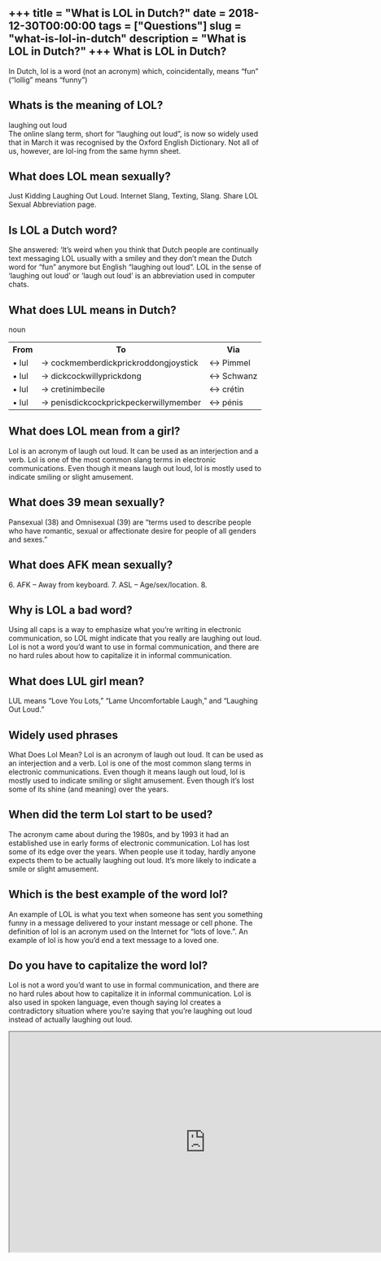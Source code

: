 +++
title = "What is LOL in Dutch?"
date = 2018-12-30T00:00:00
tags = ["Questions"]
slug = "what-is-lol-in-dutch"
description = "What is LOL in Dutch?"
+++
What is LOL in Dutch?
---------------------

In Dutch, lol is a word (not an acronym) which, coincidentally, means “fun” (“lollig” means “funny”)

Whats is the meaning of LOL?
----------------------------

laughing out loud  
The online slang term, short for “laughing out loud”, is now so widely used that in March it was recognised by the Oxford English Dictionary. Not all of us, however, are lol-ing from the same hymn sheet.

What does LOL mean sexually?
----------------------------

Just Kidding Laughing Out Loud. Internet Slang, Texting, Slang. Share LOL Sexual Abbreviation page.

Is LOL a Dutch word?
--------------------

She answered: ‘It’s weird when you think that Dutch people are continually text messaging LOL usually with a smiley and they don’t mean the Dutch word for “fun” anymore but English “laughing out loud”. LOL in the sense of ‘laughing out loud’ or ‘laugh out loud’ is an abbreviation used in computer chats.

What does LUL means in Dutch?
-----------------------------

noun

<table><tr><th>From</th><th>To</th><th>Via</th></tr><tr><td>• lul</td><td>→ cockmemberdickprickroddongjoystick</td><td>↔ Pimmel</td></tr><tr><td>• lul</td><td>→ dickcockwillyprickdong</td><td>↔ Schwanz</td></tr><tr><td>• lul</td><td>→ cretinimbecile</td><td>↔ crétin</td></tr><tr><td>• lul</td><td>→ penisdickcockprickpeckerwillymember</td><td>↔ pénis</td></tr></table>

What does LOL mean from a girl?
-------------------------------

Lol is an acronym of laugh out loud. It can be used as an interjection and a verb. Lol is one of the most common slang terms in electronic communications. Even though it means laugh out loud, lol is mostly used to indicate smiling or slight amusement.

What does 39 mean sexually?
---------------------------

Pansexual (38) and Omnisexual (39) are “terms used to describe people who have romantic, sexual or affectionate desire for people of all genders and sexes.”

What does AFK mean sexually?
----------------------------

6\. AFK – Away from keyboard. 7. ASL – Age/sex/location. 8.

Why is LOL a bad word?
----------------------

Using all caps is a way to emphasize what you’re writing in electronic communication, so LOL might indicate that you really are laughing out loud. Lol is not a word you’d want to use in formal communication, and there are no hard rules about how to capitalize it in informal communication.

What does LUL girl mean?
------------------------

LUL means “Love You Lots,” “Lame Uncomfortable Laugh,” and “Laughing Out Loud.”

Widely used phrases
-------------------

What Does Lol Mean? Lol is an acronym of laugh out loud. It can be used as an interjection and a verb. Lol is one of the most common slang terms in electronic communications. Even though it means laugh out loud, lol is mostly used to indicate smiling or slight amusement. Even though it’s lost some of its shine (and meaning) over the years.

When did the term Lol start to be used?
---------------------------------------

The acronym came about during the 1980s, and by 1993 it had an established use in early forms of electronic communication. Lol has lost some of its edge over the years. When people use it today, hardly anyone expects them to be actually laughing out loud. It’s more likely to indicate a smile or slight amusement.

Which is the best example of the word lol?
------------------------------------------

An example of LOL is what you text when someone has sent you something funny in a message delivered to your instant message or cell phone. The definition of lol is an acronym used on the Internet for “lots of love.”. An example of lol is how you’d end a text message to a loved one.

Do you have to capitalize the word lol?
---------------------------------------

Lol is not a word you’d want to use in formal communication, and there are no hard rules about how to capitalize it in informal communication. Lol is also used in spoken language, even though saying lol creates a contradictory situation where you’re saying that you’re laughing out loud instead of actually laughing out loud.

<iframe allow="accelerometer; autoplay; clipboard-write; encrypted-media; gyroscope; picture-in-picture" allowfullscreen="" class="__youtube_prefs__  epyt-is-override  no-lazyload" data-no-lazy="1" data-origheight="433" data-origwidth="770" data-skipgform_ajax_framebjll="" height="433" id="_ytid_47995" loading="lazy" src="https://www.youtube.com/embed/o2u03CL1ur0?enablejsapi=1&autoplay=0&cc_load_policy=0&cc_lang_pref=&iv_load_policy=1&loop=0&modestbranding=0&rel=1&fs=1&playsinline=0&autohide=2&theme=dark&color=red&controls=1&" title="YouTube player" width="770"></iframe>